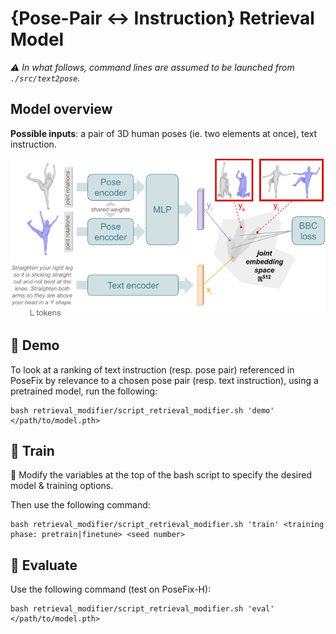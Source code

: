 # {Pose-Pair :left_right_arrow: Instruction} Retrieval Model

_:warning: In what follows, command lines are assumed to be launched from `./src/text2pose`._

## Model overview

**Possible inputs**: a pair of 3D human poses (ie. two elements at once), text instruction.

![PairText retrieval model](../../../images/retrieval_modifier_model.png)

## :crystal_ball: Demo

To look at a ranking of text instruction (resp. pose pair) referenced in PoseFix by relevance to a chosen pose pair (resp. text instruction), using a pretrained model, run the following:

```
bash retrieval_modifier/script_retrieval_modifier.sh 'demo' </path/to/model.pth>
```

## :bullettrain_front: Train

:memo: Modify the variables at the top of the bash script to specify the desired model & training options.

Then use the following command:
```
bash retrieval_modifier/script_retrieval_modifier.sh 'train' <training phase: pretrain|finetune> <seed number>
```

## :dart: Evaluate

Use the following command (test on PoseFix-H):
```
bash retrieval_modifier/script_retrieval_modifier.sh 'eval' </path/to/model.pth>
```